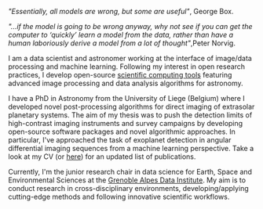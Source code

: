 _"Essentially, all models are wrong, but some are useful"_, George Box.

_"...if the model is going to be wrong anyway, why not see if you can get the computer to ‘quickly’ learn a model from the data, rather than have a human laboriously derive a model from a lot of thought"_,Peter Norvig.

I am a data scientist and astronomer working at the interface of image/data processing and machine learning. Following my interest in open research practices, I develop open-source [scientific computing tools](/software/) featuring advanced image processing and data analysis algorithms for astronomy.

I have a PhD in Astronomy from the University of Liege (Belgium) where I developed novel post-processing algorithms for direct imaging of extrasolar planetary systems. The aim of my thesis was to push the detection limits of high-contrast imaging instruments and survey campaigns by developing open-source software packages and novel algorithmic approaches. In particular, I've approached the task of exoplanet detection in angular differential imaging sequences from a machine learning perspective. Take a look at my CV (or [here](https://scholar.google.fr/citations?user=UJBh1DUAAAAJ&hl=en)) for an updated list of publications.

Currently, I'm the junior research chair in data science for Earth, Space and Environmental Sciences at the [Grenoble Alpes Data Institute](https://data-institute.univ-grenoble-alpes.fr/). My aim is to conduct research in cross-disciplinary environments, developing/applying cutting-edge methods and following innovative scientific workflows.

